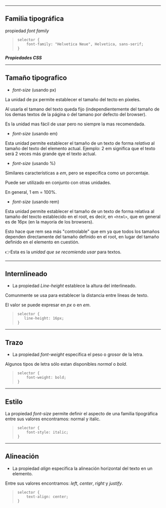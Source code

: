 

----------------------------------------------------------------
**Familia tipográfica**
----------------------------------------------------------------

propiedad *font family*

>``selector {`` <br>
>``    font-family: "Helvetica Neue", Helvetica, sans-serif;`` <br>
>``}`` <br>

***Propiedades CSS***

----------------------------------------------------------------
**Tamaño tipografico**
----------------------------------------------------------------
- *font-size* (usando px)

La unidad de px permite establecer el tamaño del tecto en píxeles.

Al usarla el tamano del texto queda fijo (independientemente del tamaño de los demas textos de la página o del tamano por defecto del browser).

Es la unidad mas fácil de usar pero no siempre la mas recomendada.

- *font-size* (usando em)

Esta unidad permite establecer el tamaño de un texto de forma *relativa* al tamaño del texto del elemento actual.
Ejemplo: 2 em significa que el texto será 2 veces más grande qye el texto actual.

- *font-size* (usando %)

Similares características a *em*, pero se especifica como un porcentaje. 

Puede ser utilizado en conjunto con otras unidades.

En general, 1 em = 100%.

- *font-size* (usando rem)

Esta unidad permite establecer el tamaño de un texto de forma relativa al tamaño del texcto establecido en el root, es decir, en ``<html>``, que en general es de 16px (en la mayoría de los browsers).

Esto hace que rem sea más "controlable" que em ya que todos los tamaños dependen directamente del tamaño definido en el root, en lugar del tamaño definido en el elemento en cuestión.

👉Esta es la *unidad que se recomienda usar* para textos.

----------------------------------------------------------------
**Internlineado**
----------------------------------------------------------------
 - La propiedad *Line-height* establece la altura del interlineado.

Comunmente se usa para establecer la distancia entre lineas de texto.

El valor se puede expresar en *px* o en *em*.

 > ``selector {`` <br>
 > ``   line-height: 16px;`` <br>
 > ``}`` <br>

----------------------------------------------------------------
**Trazo**
----------------------------------------------------------------
- La propiedad *font-weight* especifica el peso o grosor de la letra.

Algunos tipos de letra sólo estan disponibles *normal* o *bold*.

> ``selector {`` <br>
> ``    font-weight: bold;`` <br>
> ``}`` <br>

----------------------------------------------------------------
**Estilo**
----------------------------------------------------------------
La propiedad *font-size* permite definir el aspecto de una familia tipográfica entre sus valores encontramos:
normal y italic.

> ``selector {`` <br>
> ``    font-style: italic;`` <br>
> ``}`` <br>

----------------------------------------------------------------
**Alineación**
----------------------------------------------------------------

- La propiedad *align* especifica la alineación horizontal del texto en un elemento.

Entre sus valores encontramos: *left*, *center*, *right* y *justify*.

> ``selector {`` <br>
> ``    text-align: center;`` <br>
> ``}`` <br>

